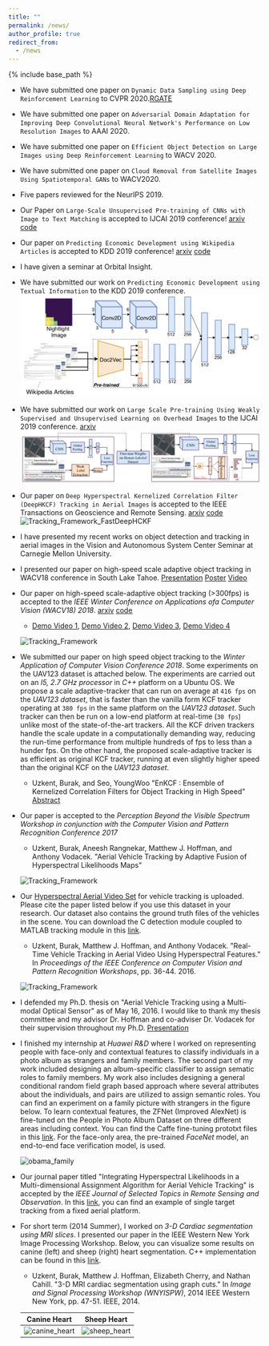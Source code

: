 ```yaml
---
title: ""
permalink: /news/
author_profile: true
redirect_from:
  - /news
---
```


{% include base_path %}
- We have submitted one paper on `Dynamic Data Sampling using Deep Reinforcement Learning` to CVPR 2020.[RGATE](https://www.researchgate.net/publication/336778211_Learning_When_and_Where_to_Zoom_With_Deep_Reinforcement_Learning)

- We have submitted one paper on `Adversarial Domain Adaptation for Improving Deep Convolutional Neural Network's Performance on Low Resolution Images` to AAAI 2020.

- We have submitted one paper on `Efficient Object Detection on Large Images using Deep Reinforcement Learning` to WACV 2020.

- We have submitted one paper on `Cloud Removal from Satellite Images Using Spatiotemporal GANs` to WACV2020.

- Five papers reviewed for the NeurIPS 2019.

- Our Paper on `Large-Scale Unsupervised Pre-training of CNNs with Image to Text Matching` is accepted to IJCAI 2019 conference! [arxiv](https://arxiv.org/pdf/1905.02506.pdf) [code](https://github.com/buzkent86/WikiSatNet)

- Our paper on `Predicting Economic Development using Wikipedia Articles` is accepted to KDD 2019 conference! [arxiv](https://arxiv.org/pdf/1905.01627.pdf) [code](https://github.com/buzkent86/WikipediaPovertyMapping)

- I have given a seminar at Orbital Insight.

- We have submitted our work on `Predicting Economic Development using Textual Information` to the KDD 2019 conference.
	![wiki_ppi_workflow](../images/workflow_wikippi.png)

- We have submitted our work on `Large Scale Pre-training Using Weakly Supervised and Unsupervised Learning on Overhead Images` to the IJCAI 2019 conference. [arxiv](https://arxiv.org/abs/1809.10236)
	![wiki_satellite_workflow](../images/combined_workflow_wikisatnet.png)

- Our paper on `Deep Hyperspectral Kernelized Correlation Filter (DeepHKCF) Tracking in Aerial Images` is accepted to the IEEE Transactions on Geoscience and Remote Sensing. [arxiv](https://arxiv.org/abs/1711.07235) [code](https://github.com/buzkent86/HKCF_Tracker)
	![Tracking_Framework_FastDeepHCKF](../images/FastDeepHKCF_Framework.png)

- I have presented my recent works on object detection and tracking in aerial images in the Vision and Autonomous System Center Seminar at Carnegie Mellon University.

- I presented our paper on high-speed scale adaptive object tracking in WACV18 conference in South Lake Tahoe. [Presentation](../files/WACV18_Presentation.pdf) [Poster](../files/WACV18_Poster.pdf) [Video](https://www.youtube.com/watch?v=xLjLc0eVqLU)

- Our paper on high-speed scale-adaptive object tracking (>300fps) is accepted to the *IEEE Winter Conference on Applications ofa Computer Vision (WACV18) 2018*. [arxiv](https://arxiv.org/pdf/1801.06729.pdf) [code](https://github.com/buzkent86/EnKCF_Tracker)

  - [Demo Video 1](https://www.youtube.com/embed/dWeIbECiVkY?ecver=1), [Demo Video 2](https://www.youtube.com/embed/ZCnAjxJkseY?ecver=1), [Demo Video 3](https://www.youtube.com/embed/hAxA903YH2Y?ecver=1), [Demo Video 4](https://www.youtube.com/embed/h-yXx1A2dL0?ecver=1)

  ![Tracking_Framework](../images/EnKCF_Framework.png)

- We submitted our paper on high speed object tracking to the *Winter Application of Computer Vision Conference 2018*. Some experiments on the UAV123 dataset is attached below. The experiments are carried out on an *I5, 2.7 GHz processor* in *C++* platform on a Ubuntu OS. We propose a scale adaptive-tracker that can run on average at `416 fps` on the *UAV123 dataset*, that is faster than the vanilla form KCF tracker operating at `380 fps` in the same platform on the *UAV123 dataset*. Such tracker can then be run on a low-end platform at real-time (`30 fps`) unlike most of the state-of-the-art trackers. All the KCF driven trackers handle the scale update in a computationally demanding way, reducing the run-time performance from multiple hundreds of fps to less than a hunder fps. On the other hand, the proposed scale-adaptive tracker is as efficient as original KCF tracker, running at even slightly higher speed than the original KCF on the *UAV123 dataset*.

	- Uzkent, Burak, and Seo, YoungWoo "EnKCF : Ensemble of Kernelized Correlation Filters for Object Tracking in High Speed" [Abstract](abstract_wacv18.pdf)

- Our paper is accepted to the *Perception Beyond the Visible Spectrum Workshop in conjunction with the Computer Vision and Pattern Recognition Conference 2017*

	- Uzkent, Burak, Aneesh Rangnekar, Matthew J. Hoffman, and Anthony Vodacek. "Aerial Vehicle Tracking by Adaptive Fusion of Hyperspectral Likelihoods Maps"

	![Tracking_Framework](../images/CVPRW17_Tracking.png)

- Our [Hyperspectral Aerial Video Set](https://buzkent86.github.io/datasets/) for vehicle tracking is uploaded. Please cite the paper listed below if you use this dataset in your research. Our dataset also contains the ground truth files of the vehicles in the scene. You can download the C detection module coupled to MATLAB tracking module in this [link](https://github.com/buzkent86/CVPRW17_Paper_Code).

	- Uzkent, Burak, Matthew J. Hoffman, and Anthony Vodacek. "Real-Time Vehicle Tracking in Aerial Video Using Hyperspectral Features." In *Proceedings of the IEEE Conference on Computer Vision and Pattern Recognition Workshops*, pp. 36-44. 2016.

	![Tracking_Framework](../images/CVPRW16_Tracking.png)

- I defended my Ph.D. thesis on "Aerial Vehicle Tracking using a Multi-modal Optical Sensor" as of May 16, 2016. I would like to thank my thesis committee and my advisor Dr. Hoffman and co-adviser Dr. Vodacek for their supervision throughout my Ph.D. [Presentation](../files/Thesis.Defense.pdf)

- I finished my internship at *Huawei R&D* where I worked on representing people with face-only and contextual features to classify individuals in a photo album as strangers and family members. The second part of my work included designing an album-specific classifier to assign sematic roles to family members. My work also includes designing a general conditional random field graph based approach where several attributes about the individuals, and pairs are utilized to assign semantic roles. You can find an experiment on a family picture with strangers in the figure below. To learn contextual features, the ZFNet (Improved AlexNet) is fine-tuned on the People in Photo Album Dataset on three different areas including context. You can find the Caffe fine-tuning prototxt files in this [link](https://github.com/buzkent86/AlexNet_FineTuned_PersonRecognition). For the face-only area, the pre-trained *FaceNet* model, an end-to-end face verification model, is used.

	![obama_family](../images/Obama_Family.jpg)

- Our journal paper titled "Integrating Hyperspectral Likelihoods in a Multi-dimensional Assignment Algorithm for Aerial Vehicle Tracking" is accepted by the *IEEE Journal of Selected Topics in Remote Sensing and Observation*. In this [link](https://www.youtube.com/watch?v=scRQjEMGSRE), you can find an example of single target tracking from a fixed aerial platform.

- For short term (2014 Summer), I worked on *3-D Cardiac segmentation using MRI slices*. I presented our paper in the IEEE Western New York Image Processing Workshop. Below, you can visualize some results on canine (left) and sheep (right) heart segmentation. C++ implementation can be found in this [link](https://github.com/buzkent86/3D_MRI_Segmentation).

	- Uzkent, Burak, Matthew J. Hoffman, Elizabeth Cherry, and Nathan Cahill. "3-D MRI cardiac segmentation using graph cuts." In *Image and Signal Processing Workshop (WNYISPW)*, 2014 IEEE Western New York, pp. 47-51. IEEE, 2014.

	Canine Heart             |  Sheep Heart
	:-------------------------:|:-------------------------:
	![canine_heart](../images/Canine_Heart_Segmentation.png)  |  ![sheep_heart](../images/Sheep_Heart_Segmentation.png)
